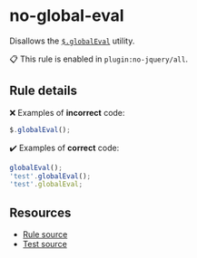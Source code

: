[//]: # (This file is generated by eslint-docgen. Do not edit it directly.)

# no-global-eval

Disallows the [`$.globalEval`](https://api.jquery.com/jQuery.globalEval/) utility.

📋 This rule is enabled in `plugin:no-jquery/all`.

## Rule details

❌ Examples of **incorrect** code:
```js
$.globalEval();
```

✔️ Examples of **correct** code:
```js
globalEval();
'test'.globalEval();
'test'.globalEval;
```

## Resources

* [Rule source](/src/rules/no-global-eval.js)
* [Test source](/tests/rules/no-global-eval.js)
